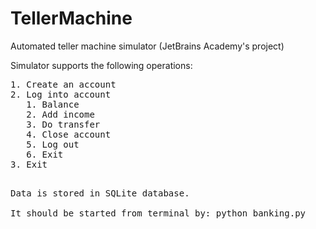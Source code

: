 # TellerMachine
Automated teller machine simulator (JetBrains Academy's project)

Simulator supports the following operations:
<pre>
1. Create an account
2. Log into account
   1. Balance
   2. Add income
   3. Do transfer
   4. Close account
   5. Log out
   6. Exit
3. Exit
<pre>

Data is stored in SQLite database.

It should be started from terminal by: python banking.py
